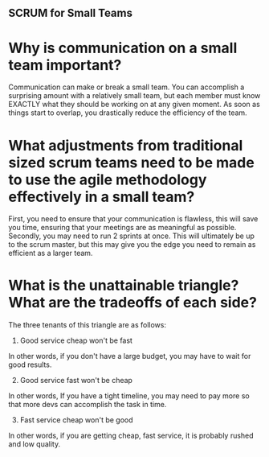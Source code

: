 ## SCRUM for Small Teams

# Why is communication on a small team important?

Communication can make or break a small team. You can accomplish a surprising amount with a relatively small team, but each member must know EXACTLY what they should be working on at any given moment. As soon as things start to overlap, you drastically reduce the efficiency of the team.

# What adjustments from traditional sized scrum teams need to be made to use the agile methodology effectively in a small team?

First, you need to ensure that your communication is flawless, this will save you time, ensuring that your meetings are as meaningful as possible. Secondly, you may need to run 2 sprints at once. This will ultimately be up to the scrum master, but this may give you the edge you need to remain as efficient as a larger team.

# What is the unattainable triangle? What are the tradeoffs of each side?

The three tenants of this triangle are as follows:

1) Good service cheap won't be fast

In other words, if you don't have a large budget, you may have to wait for good results.

2) Good service fast won't be cheap

In other words, If you have a tight timeline, you may need to pay more so that more devs can accomplish the task in time.

3) Fast service cheap won't be good

In other words, if you are getting cheap, fast service, it is probably rushed and low quality.